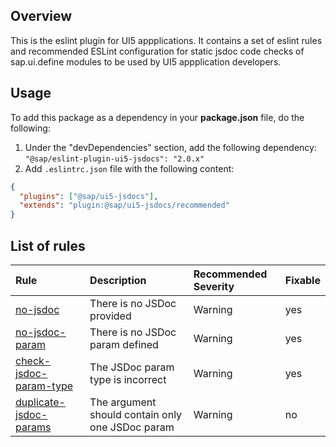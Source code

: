 ## Overview

This is the eslint plugin for UI5 appplications. It contains a set of eslint rules and recommended ESLint configuration for static jsdoc code checks of sap.ui.define modules to be used by UI5 appplication developers.

## Usage

To add this package as a dependency in your **package.json** file, do the following:

1. Under the "devDependencies" section, add the following dependency: `"@sap/eslint-plugin-ui5-jsdocs": "2.0.x"`
1. Add `.eslintrc.json` file with the following content:

```json
{
  "plugins": ["@sap/ui5-jsdocs"],
  "extends": "plugin:@sap/ui5-jsdocs/recommended"
}
```

## List of rules

| Rule                                                           | Description                                      | Recommended Severity | Fixable |
| :------------------------------------------------------------- | :----------------------------------------------- | :------------------- | :------ |
| [no-jsdoc](docs/rules/no-jsdoc.md)                             | There is no JSDoc provided                       | Warning              | yes     |
| [no-jsdoc-param](docs/rules/no-jsdoc-param.md)                 | There is no JSDoc param defined                  | Warning              | yes     |
| [check-jsdoc-param-type](docs/rules/check-jsdoc-param-type.md) | The JSDoc param type is incorrect                | Warning              | yes     |
| [duplicate-jsdoc-params](docs/rules/duplicate-jsdoc-params.md) | The argument should contain only one JSDoc param | Warning              | no      |

